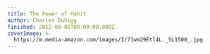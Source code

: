 ```yaml
---
title: The Power of Habit
author: Charles Duhigg
finished: 2012-08-01T00:00:00.000Z
coverImage: >-
  https://m.media-amazon.com/images/I/71wm29Etl4L._SL1500_.jpg
---
```

